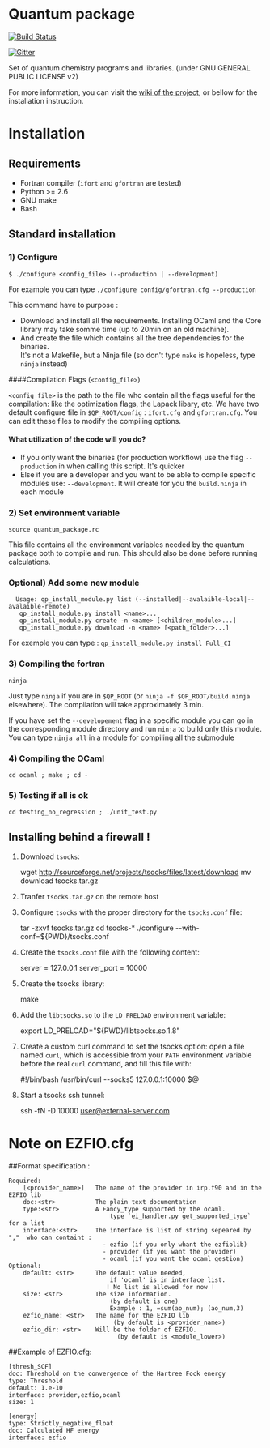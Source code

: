 Quantum package
===============

[![Build Status](https://travis-ci.org/LCPQ/quantum_package.svg?branch=master)](https://travis-ci.org/LCPQ/quantum_package)

[![Gitter](https://badges.gitter.im/Join%20Chat.svg)](https://gitter.im/LCPQ/quantum_package?utm_source=badge&utm_medium=badge&utm_campaign=pr-badge&utm_content=badge)


Set of quantum chemistry programs and libraries. 
(under GNU GENERAL PUBLIC LICENSE v2)

For more information, you can visit the [wiki of the project](http://github.com/LCPQ/quantum_package/wiki>), or bellow for the installation instruction.

# Installation

## Requirements
* Fortran compiler (`ifort` and `gfortran` are tested)
* Python >= 2.6
* GNU make
* Bash

## Standard installation

### 1) Configure

    $ ./configure <config_file> (--production | --development)

For example you can type `./configure config/gfortran.cfg --production`

This command have to purpose :

 - Download and install all the requirements.
   Installing OCaml and the Core library may take somme time (up to 20min on an old machine).
 - And create the file which contains all the tree dependencies for the binaries.  
   It's not a Makefile, but a Ninja file (so don't type `make` is hopeless, type `ninja` instead)

####Compilation Flags (`<config_file>`)

`<config_file>` is the path to the file who contain all the flags useful for the compilation:  like the optimization flags, the Lapack libary, etc.  We have two default configure file in  ``$QP_ROOT/config`` : ``ifort.cfg`` and ``gfortran.cfg``.  You can edit these files to modify the compiling options. 

#### What utilization of the code will you do?

* If you only want the binaries (for production workflow) use the flag
  `--production` in when calling this script. It's quicker 
* Else if you are a developer and you want to be able to compile specific modules use: `--development`. It will create for you the `build.ninja` in each module

### 2) Set environment variable
 
    source quantum_package.rc
This file contains all the environment variables needed by the quantum package both to compile and run. This should also be done before running calculations.

### Optional) Add some new module

      Usage: qp_install_module.py list (--installed|--avalaible-local|--avalaible-remote)
       qp_install_module.py install <name>...
       qp_install_module.py create -n <name> [<children_module>...]
       qp_install_module.py download -n <name> [<path_folder>...]

 For exemple you can type :
`qp_install_module.py install Full_CI`

### 3) Compiling the fortran

    ninja 
Just type `ninja` if you are in `$QP_ROOT` (or `ninja -f $QP_ROOT/build.ninja`
elsewhere). The compilation will take approximately 3 min.

If you have set the `--developement` flag in a specific module you can go in
the corresponding module directory and run `ninja` to build only this module.
You can type `ninja all` in a module for compiling all the submodule


### 4) Compiling the OCaml

    cd ocaml ; make ; cd -

### 5) Testing if all is ok

    cd testing_no_regression ; ./unit_test.py

## Installing behind a firewall !

1) Download `tsocks`:

    wget http://sourceforge.net/projects/tsocks/files/latest/download
    mv download tsocks.tar.gz

2) Tranfer `tsocks.tar.gz` on the remote host

3) Configure `tsocks` with the proper directory for the `tsocks.conf` file:

    tar -zxvf tsocks.tar.gz
    cd tsocks-*
    ./configure --with-conf=${PWD}/tsocks.conf

4) Create the `tsocks.conf` file with the following content:

    server = 127.0.0.1
    server_port = 10000

5) Create the tsocks library:

    make

6) Add the `libtsocks.so` to the `LD_PRELOAD` environment variable:

    export LD_PRELOAD="${PWD}/libtsocks.so.1.8"

7) Create a custom curl command to set the tsocks option: open a file named
   `curl`, which is accessible from your `PATH` environment variable before the
   real `curl` command, and fill this file with:

    #!/bin/bash
    /usr/bin/curl --socks5 127.0.0.1:10000 $@

8) Start a tsocks ssh tunnel:

    ssh -fN -D 10000 user@external-server.com

# Note on EZFIO.cfg

##Format specification :

```
Required:
    [<provider_name>]   The name of the provider in irp.f90 and in the EZFIO lib
    doc:<str>           The plain text documentation
    type:<str>          A Fancy_type supported by the ocaml.
                            type `ei_handler.py get_supported_type` for a list
    interface:<str>     The interface is list of string sepeared by ","  who can containt :
                          - ezfio (if you only whant the ezfiolib)
                          - provider (if you want the provider)
                          - ocaml (if you want the ocaml gestion)
Optional:
    default: <str>      The default value needed,
                            if 'ocaml' is in interface list.
                           ! No list is allowed for now !
    size: <str>         The size information.
                            (by default is one)
                            Example : 1, =sum(ao_num); (ao_num,3)
    ezfio_name: <str>   The name for the EZFIO lib
                             (by default is <provider_name>)
    ezfio_dir: <str>    Will be the folder of EZFIO.
                              (by default is <module_lower>)
```

##Example of EZFIO.cfg:

```
[thresh_SCF]
doc: Threshold on the convergence of the Hartree Fock energy
type: Threshold
default: 1.e-10
interface: provider,ezfio,ocaml
size: 1

[energy]
type: Strictly_negative_float
doc: Calculated HF energy
interface: ezfio
```